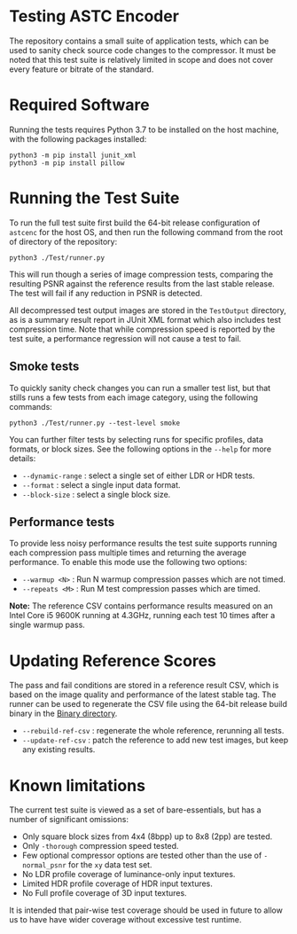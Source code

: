 # Testing ASTC Encoder

The repository contains a small suite of application tests, which can be used
to sanity check source code changes to the compressor. It must be noted that
this test suite is relatively limited in scope and does not cover every feature
or bitrate of the standard.

# Required Software

Running the tests requires Python 3.7 to be installed on the host machine, with
the following packages installed:

    python3 -m pip install junit_xml
    python3 -m pip install pillow

# Running the Test Suite

To run the full test suite first build the 64-bit release configuration of
`astcenc` for the host OS, and then run the following command from the root of
directory of the repository:

    python3 ./Test/runner.py

This will run though a series of image compression tests, comparing the
resulting PSNR against the reference results from the last stable release. The
test will fail if any reduction in PSNR is detected.

All decompressed test output images are stored in the `TestOutput` directory,
as is a summary result report in JUnit XML format which also includes test
compression time. Note that while compression speed is reported by the test
suite, a performance regression will not cause a test to fail.

## Smoke tests

To quickly sanity check changes you can run a smaller test list, but that
stills runs a few tests from each image category, using the following commands:

    python3 ./Test/runner.py --test-level smoke

You can further filter tests by selecting runs for specific profiles, data
formats, or block sizes. See the following options in the `--help` for
more details:

* `--dynamic-range` : select a single set of either LDR or HDR tests.
* `--format` : select a single input data format.
* `--block-size` : select a single block size.

## Performance tests

To provide less noisy performance results the test suite supports running each
compression pass multiple times and returning the average performance. To
enable this mode use the following two options:

* `--warmup <N>` : Run N warmup compression passes which are not timed.
* `--repeats <M>` : Run M test compression passes which are timed.

**Note:**  The reference CSV contains performance results measured on an Intel
Core i5 9600K running at 4.3GHz, running each test 10 times after a single
warmup pass.

# Updating Reference Scores

The pass and fail conditions are stored in a reference result CSV, which is
based on the image quality and performance of the latest stable tag. The
runner can be used to regenerate the CSV file using the 64-bit release build
binary in the [Binary directory](/Binary/).

* `--rebuild-ref-csv` : regenerate the whole reference, rerunning all tests.
* `--update-ref-csv` : patch the reference to add new test images, but keep
  any existing results.

# Known limitations

The current test suite is viewed as a set of bare-essentials, but has a number
of significant omissions:

* Only square block sizes from 4x4 (8bpp) up to 8x8 (2pp) are tested.
* Only `-thorough` compression speed tested.
* Few optional compressor options are tested other than the use of
  `-normal_psnr` for the `xy` data test set.
* No LDR profile coverage of luminance-only input textures.
* Limited HDR profile coverage of HDR input textures.
* No Full profile coverage of 3D input textures.

It is intended that pair-wise test coverage should be used in future to allow
us to have have wider coverage without excessive test runtime.
